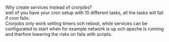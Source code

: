 Why create services instead of cronjobs? <br />
well of you have your cron setup with 10 different tasks, all the tasks will fail if cron fails. <br />
Cronjobs only work setting timers och reboot, while services can be configurated to start when for example network is up och apache is running and therfore lowering the risks on fails with scripts. 
